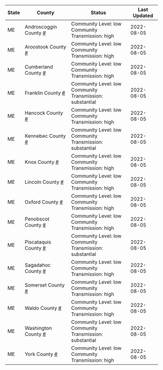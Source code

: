 State | County | Status | Last Updated
--- | --- | --- | --- 
ME | Androscoggin County <a href="#androscoggin_county">#</a> | <a name="androscoggin_county"></a>Community Level: low<br/>Community Transmission: high | 2022-08-05
ME | Aroostook County <a href="#aroostook_county">#</a> | <a name="aroostook_county"></a>Community Level: low<br/>Community Transmission: high | 2022-08-05
ME | Cumberland County <a href="#cumberland_county">#</a> | <a name="cumberland_county"></a>Community Level: low<br/>Community Transmission: high | 2022-08-05
ME | Franklin County <a href="#franklin_county">#</a> | <a name="franklin_county"></a>Community Level: low<br/>Community Transmission: substantial | 2022-08-05
ME | Hancock County <a href="#hancock_county">#</a> | <a name="hancock_county"></a>Community Level: low<br/>Community Transmission: high | 2022-08-05
ME | Kennebec County <a href="#kennebec_county">#</a> | <a name="kennebec_county"></a>Community Level: low<br/>Community Transmission: substantial | 2022-08-05
ME | Knox County <a href="#knox_county">#</a> | <a name="knox_county"></a>Community Level: low<br/>Community Transmission: high | 2022-08-05
ME | Lincoln County <a href="#lincoln_county">#</a> | <a name="lincoln_county"></a>Community Level: low<br/>Community Transmission: high | 2022-08-05
ME | Oxford County <a href="#oxford_county">#</a> | <a name="oxford_county"></a>Community Level: low<br/>Community Transmission: high | 2022-08-05
ME | Penobscot County <a href="#penobscot_county">#</a> | <a name="penobscot_county"></a>Community Level: low<br/>Community Transmission: high | 2022-08-05
ME | Piscataquis County <a href="#piscataquis_county">#</a> | <a name="piscataquis_county"></a>Community Level: low<br/>Community Transmission: substantial | 2022-08-05
ME | Sagadahoc County <a href="#sagadahoc_county">#</a> | <a name="sagadahoc_county"></a>Community Level: low<br/>Community Transmission: high | 2022-08-05
ME | Somerset County <a href="#somerset_county">#</a> | <a name="somerset_county"></a>Community Level: low<br/>Community Transmission: high | 2022-08-05
ME | Waldo County <a href="#waldo_county">#</a> | <a name="waldo_county"></a>Community Level: low<br/>Community Transmission: high | 2022-08-05
ME | Washington County <a href="#washington_county">#</a> | <a name="washington_county"></a>Community Level: low<br/>Community Transmission: substantial | 2022-08-05
ME | York County <a href="#york_county">#</a> | <a name="york_county"></a>Community Level: low<br/>Community Transmission: high | 2022-08-05
